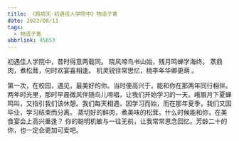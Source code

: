 ```yaml
---
title: 《鹧鸪天·初遇佳人学院中》物语子青
date: 2023/08/11
tags:
  - 物语子青
abbrlink: 45653
---
```

初遇佳人学院中，昔时得意两载同。
晓风啼鸟书山始，残月鸣蝉学海终。
蒸鼎肉，煮松茸，何时欢宴喜相逢。
机灵锐往常思忆，桃李年华卿更萌 。

第一次，在校园，遇见，最美好的你。当时便高兴于，能和你在那两年同行相伴。
两年时光里，那时早晨微风伴随鸟儿啼唱，让我们开始学习的一天。峨眉月下夏蝉鸣叫，又指引我们该休憩。我们每天相遇，因学习而始，而在那年夏季，我们又因毕业，学习结束而分离。
蒸切好的鲜肉，煮美味的松茸。什么时候能和你，在美食宴会上高兴重逢？
你的聪明机敏与一往无前，让我常常思念回忆。芳龄二十的你，也一定会更加可爱吧。

